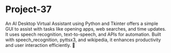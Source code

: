 # Project-37
An AI Desktop Virtual Assistant using Python and Tkinter offers a simple GUI to assist with tasks like opening apps, web searches, and time updates. It uses speech recognition, text-to-speech, and APIs for automation. Built with speech_recognition, pyttsx3, and wikipedia, it enhances productivity and user interaction efficiently. 🚀
